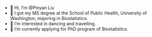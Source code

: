- 👋 Hi, I’m @Pinyan Liu
- 👩 I got my MS degree at the School of Public Health, University of Washington, majoring in Biostatistics.
- 👀 I’m interested in dancing and travelling.
- 🌱 I’m currently applying for PhD program of Biostatistics.

<!---
Pinyan-Liu/Pinyan-Liu is a ✨ special ✨ repository because its `README.md` (this file) appears on your GitHub profile.
You can click the Preview link to take a look at your changes.
--->
